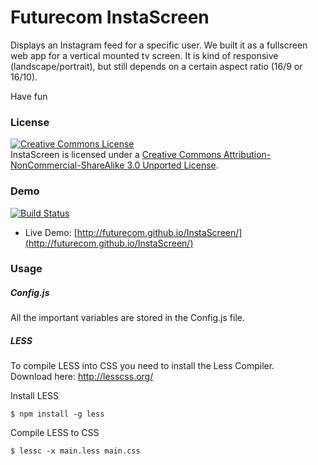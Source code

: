 Futurecom InstaScreen
===========

Displays an Instagram feed for a specific user.	
We built it as a fullscreen web app for a vertical mounted tv screen. It is kind of responsive (landscape/portrait), but still depends on a certain aspect ratio (16/9 or 16/10).

Have fun

### License ###

<a rel="license" href="http://creativecommons.org/licenses/by-nc-sa/3.0/deed.en_US"><img alt="Creative Commons License" style="border-width:0" src="http://i.creativecommons.org/l/by-nc-sa/3.0/88x31.png" /></a><br /><span xmlns:dct="http://purl.org/dc/terms/" property="dct:title">InstaScreen</span> is licensed under a <a rel="license" href="http://creativecommons.org/licenses/by-nc-sa/3.0/deed.en_US">Creative Commons Attribution-NonCommercial-ShareAlike 3.0 Unported License</a>.

### Demo ###

[![Build Status](https://travis-ci.org/Futurecom/InstaScreen.png?branch=travis)](https://travis-ci.org/Futurecom/InstaScreen)

* Live Demo: [http://futurecom.github.io/InstaScreen/](http://futurecom.github.io/InstaScreen/)

### Usage ###

##### Config.js #####

All the important variables are stored in the Config.js file.

##### LESS #####

To compile LESS into CSS you need to install the Less Compiler.  
Download here: http://lesscss.org/

Install LESS
```shell
$ npm install -g less
```

Compile LESS to CSS
```shell
$ lessc -x main.less main.css
```
